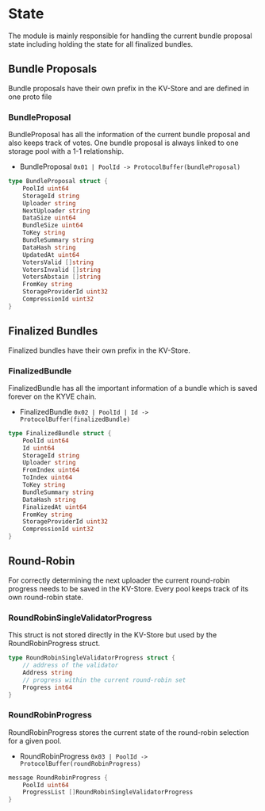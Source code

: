 <!--
order: 2
-->

# State

The module is mainly responsible for handling the current bundle 
proposal state including holding the state for all finalized bundles.

## Bundle Proposals
Bundle proposals have their own prefix in the KV-Store and are defined in
one proto file

### BundleProposal
BundleProposal has all the information of the current bundle proposal and 
also keeps track of votes. One bundle proposal is always linked to one
storage pool with a 1-1 relationship.

- BundleProposal `0x01 | PoolId -> ProtocolBuffer(bundleProposal)`

```go
type BundleProposal struct {
    PoolId uint64
    StorageId string
    Uploader string
    NextUploader string
    DataSize uint64
    BundleSize uint64
    ToKey string
    BundleSummary string
    DataHash string
    UpdatedAt uint64
    VotersValid []string
    VotersInvalid []string
    VotersAbstain []string
    FromKey string
    StorageProviderId uint32
    CompressionId uint32
}
```

## Finalized Bundles
Finalized bundles have their own prefix in the KV-Store.

### FinalizedBundle
FinalizedBundle has all the important information of a bundle which is saved
forever on the KYVE chain.

- FinalizedBundle `0x02 | PoolId | Id -> ProtocolBuffer(finalizedBundle)`

```go
type FinalizedBundle struct {
    PoolId uint64
    Id uint64
    StorageId string
    Uploader string
    FromIndex uint64
    ToIndex uint64
    ToKey string
    BundleSummary string
    DataHash string
    FinalizedAt uint64
    FromKey string
    StorageProviderId uint32
    CompressionId uint32
}
```


## Round-Robin
For correctly determining the next uploader the current round-robin
progress needs to be saved in the KV-Store. Every pool keeps track of its
own round-robin state.

### RoundRobinSingleValidatorProgress
This struct is not stored directly in the KV-Store but used by the
RoundRobinProgress struct.

```go
type RoundRobinSingleValidatorProgress struct {
    // address of the validator
    Address string
    // progress within the current round-robin set
    Progress int64
}
```

### RoundRobinProgress
RoundRobinProgress stores the current state of the round-robin selection for a 
given pool.

- RoundRobinProgress `0x03 | PoolId -> ProtocolBuffer(roundRobinProgress)`

```go
message RoundRobinProgress {
    PoolId uint64
    ProgressList []RoundRobinSingleValidatorProgress
}
```